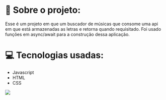 <h1>🚀 Sobre o projeto:</h1>
<p>Esse é um projeto em que um buscador de músicas que consome uma api em que está armazenadas as letras e retorna quando requisitado. Foi usado funções em async/await para a construção 
dessa aplicação.</p>
<h1>💻 Tecnologias usadas:</h1>
<ul>
<li>Javascript</li>
<li>HTML</li>
<li>CSS</li>
</ul>
<img src="https://s3.ezgif.com/save/ezgif-3-9e39b1ce9449.gif" />
